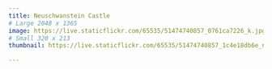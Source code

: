 ```yaml
---
title: Neuschwanstein Castle
# Large 2048 x 1365
image: https://live.staticflickr.com/65535/51474740857_0761ca7226_k.jpg
# Small 320 x 213
thumbnail: https://live.staticflickr.com/65535/51474740857_1c4e18db6e_n.jpg 

--- 
```

